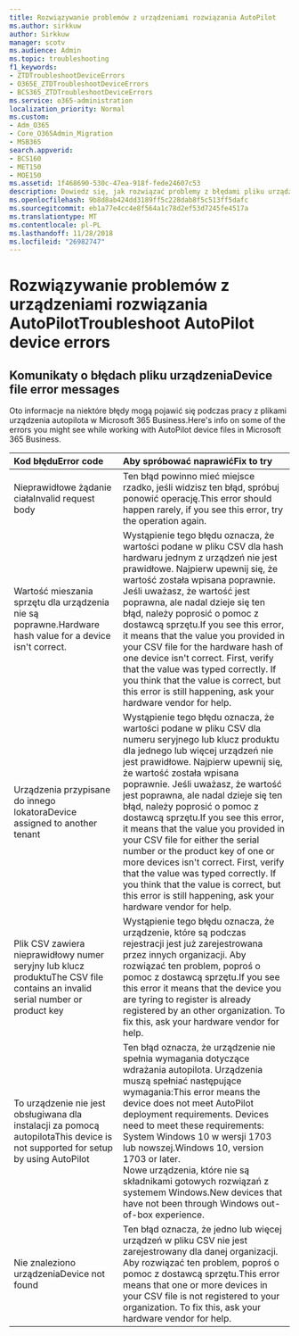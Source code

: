 ```yaml
---
title: Rozwiązywanie problemów z urządzeniami rozwiązania AutoPilot
ms.author: sirkkuw
author: Sirkkuw
manager: scotv
ms.audience: Admin
ms.topic: troubleshooting
f1_keywords:
- ZTDTroubleshootDeviceErrors
- O365E_ZTDTroubleshootDeviceErrors
- BCS365_ZTDTroubleshootDeviceErrors
ms.service: o365-administration
localization_priority: Normal
ms.custom:
- Adm_O365
- Core_O365Admin_Migration
- MSB365
search.appverid:
- BCS160
- MET150
- MOE150
ms.assetid: 1f468690-530c-47ea-918f-fede24607c53
description: Dowiedz się, jak rozwiązać problemy z błędami pliku urządzenia autopilota.
ms.openlocfilehash: 9b8d8ab424dd3189ff5c228dab8f5c513ff5dafc
ms.sourcegitcommit: eb1a77e4cc4e8f564a1c78d2ef53d7245fe4517a
ms.translationtype: MT
ms.contentlocale: pl-PL
ms.lasthandoff: 11/28/2018
ms.locfileid: "26982747"
---
```

# <a name="troubleshoot-autopilot-device-errors"></a><span data-ttu-id="58822-103">Rozwiązywanie problemów z urządzeniami rozwiązania AutoPilot</span><span class="sxs-lookup"><span data-stu-id="58822-103">Troubleshoot AutoPilot device errors</span></span>

## <a name="device-file-error-messages"></a><span data-ttu-id="58822-104">Komunikaty o błędach pliku urządzenia</span><span class="sxs-lookup"><span data-stu-id="58822-104">Device file error messages</span></span>

<span data-ttu-id="58822-105">Oto informacje na niektóre błędy mogą pojawić się podczas pracy z plikami urządzenia autopilota w Microsoft 365 Business.</span><span class="sxs-lookup"><span data-stu-id="58822-105">Here's info on some of the errors you might see while working with AutoPilot device files in Microsoft 365 Business.</span></span> 
  
|<span data-ttu-id="58822-106">**Kod błędu**</span><span class="sxs-lookup"><span data-stu-id="58822-106">**Error code**</span></span>|<span data-ttu-id="58822-107">**Aby spróbować naprawić**</span><span class="sxs-lookup"><span data-stu-id="58822-107">**Fix to try**</span></span>|
|:-----|:-----|
|<span data-ttu-id="58822-108">Nieprawidłowe żądanie ciała</span><span class="sxs-lookup"><span data-stu-id="58822-108">Invalid request body</span></span>  <br/> |<span data-ttu-id="58822-109">Ten błąd powinno mieć miejsce rzadko, jeśli widzisz ten błąd, spróbuj ponowić operację.</span><span class="sxs-lookup"><span data-stu-id="58822-109">This error should happen rarely, if you see this error, try the operation again.</span></span>  <br/> |
|<span data-ttu-id="58822-110">Wartość mieszania sprzętu dla urządzenia nie są poprawne.</span><span class="sxs-lookup"><span data-stu-id="58822-110">Hardware hash value for a device isn't correct.</span></span>  <br/> |<span data-ttu-id="58822-p101">Wystąpienie tego błędu oznacza, że wartości podane w pliku CSV dla hash hardwaru jednym z urządzeń nie jest prawidłowe. Najpierw upewnij się, że wartość została wpisana poprawnie. Jeśli uważasz, że wartość jest poprawna, ale nadal dzieje się ten błąd, należy poprosić o pomoc z dostawcą sprzętu.</span><span class="sxs-lookup"><span data-stu-id="58822-p101">If you see this error, it means that the value you provided in your CSV file for the hardware hash of one device isn't correct. First, verify that the value was typed correctly. If you think that the value is correct, but this error is still happening, ask your hardware vendor for help.</span></span>  <br/> |
|<span data-ttu-id="58822-114">Urządzenia przypisane do innego lokatora</span><span class="sxs-lookup"><span data-stu-id="58822-114">Device assigned to another tenant</span></span>  <br/> |<span data-ttu-id="58822-p102">Wystąpienie tego błędu oznacza, że wartości podane w pliku CSV dla numeru seryjnego lub klucz produktu dla jednego lub więcej urządzeń nie jest prawidłowe. Najpierw upewnij się, że wartość została wpisana poprawnie. Jeśli uważasz, że wartość jest poprawna, ale nadal dzieje się ten błąd, należy poprosić o pomoc z dostawcą sprzętu.</span><span class="sxs-lookup"><span data-stu-id="58822-p102">If you see this error, it means that the value you provided in your CSV file for either the serial number or the product key of one or more devices isn't correct. First, verify that the value was typed correctly. If you think that the value is correct, but this error is still happening, ask your hardware vendor for help.</span></span>  <br/> |
|<span data-ttu-id="58822-118">Plik CSV zawiera nieprawidłowy numer seryjny lub klucz produktu</span><span class="sxs-lookup"><span data-stu-id="58822-118">The CSV file contains an invalid serial number or product key</span></span>  <br/> |<span data-ttu-id="58822-p103">Wystąpienie tego błędu oznacza, że urządzenie, które są podczas rejestracji jest już zarejestrowana przez innych organizacji. Aby rozwiązać ten problem, poproś o pomoc z dostawcą sprzętu.</span><span class="sxs-lookup"><span data-stu-id="58822-p103">If you see this error it means that the device you are tyring to register is already registered by an other organization. To fix this, ask your hardware vendor for help.</span></span>  <br/> |
|<span data-ttu-id="58822-121">To urządzenie nie jest obsługiwana dla instalacji za pomocą autopilota</span><span class="sxs-lookup"><span data-stu-id="58822-121">This device is not supported for setup by using AutoPilot</span></span>  <br/> | <span data-ttu-id="58822-p104">Ten błąd oznacza, że urządzenie nie spełnia wymagania dotyczące wdrażania autopilota. Urządzenia muszą spełniać następujące wymagania:</span><span class="sxs-lookup"><span data-stu-id="58822-p104">This error means the device does not meet AutoPilot deployment requirements. Devices need to meet these requirements:</span></span>  <br/>  <span data-ttu-id="58822-124">System Windows 10 w wersji 1703 lub nowszej.</span><span class="sxs-lookup"><span data-stu-id="58822-124">Windows 10, version 1703 or later.</span></span>  <br/>  <span data-ttu-id="58822-125">Nowe urządzenia, które nie są składnikami gotowych rozwiązań z systemem Windows.</span><span class="sxs-lookup"><span data-stu-id="58822-125">New devices that have not been through Windows out-of-box experience.</span></span>  <br/> |
|<span data-ttu-id="58822-126">Nie znaleziono urządzenia</span><span class="sxs-lookup"><span data-stu-id="58822-126">Device not found</span></span>  <br/> |<span data-ttu-id="58822-p105">Ten błąd oznacza, że jedno lub więcej urządzeń w pliku CSV nie jest zarejestrowany dla danej organizacji. Aby rozwiązać ten problem, poproś o pomoc z dostawcą sprzętu.</span><span class="sxs-lookup"><span data-stu-id="58822-p105">This error means that one or more devices in your CSV file is not registered to your organization. To fix this, ask your hardware vendor for help.</span></span>  <br/> |
   
